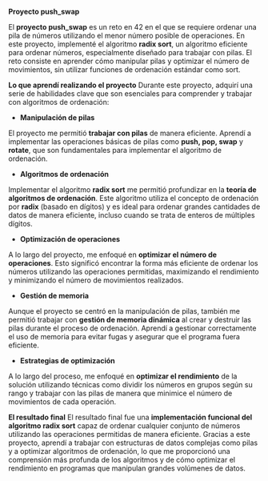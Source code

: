 **Proyecto push_swap**

El **proyecto push_swap** es un reto en 42 en el que se requiere ordenar una pila de números utilizando el menor número posible de operaciones. En este proyecto, implementé el algoritmo **radix sort**, un algoritmo eficiente para ordenar números, especialmente diseñado para trabajar con pilas. El reto consiste en aprender cómo manipular pilas y optimizar el número de movimientos, sin utilizar funciones de ordenación estándar como sort.

**Lo que aprendí realizando el proyecto**
Durante este proyecto, adquirí una serie de habilidades clave que son esenciales para comprender y trabajar con algoritmos de ordenación:

- **Manipulación de pilas**

El proyecto me permitió **trabajar con pilas** de manera eficiente. Aprendí a implementar las operaciones básicas de pilas como **push, pop, swap** y **rotate**, que son fundamentales para implementar el algoritmo de ordenación.

- **Algoritmos de ordenación**

Implementar el algoritmo **radix sort** me permitió profundizar en la **teoría de algoritmos de ordenación**. Este algoritmo utiliza el concepto de ordenación por **radix** (basado en dígitos) y es ideal para ordenar grandes cantidades de datos de manera eficiente, incluso cuando se trata de enteros de múltiples dígitos.

- **Optimización de operaciones**

A lo largo del proyecto, me enfoqué en **optimizar el número de operaciones**. Esto significó encontrar la forma más eficiente de ordenar los números utilizando las operaciones permitidas, maximizando el rendimiento y minimizando el número de movimientos realizados.

- **Gestión de memoria**

Aunque el proyecto se centró en la manipulación de pilas, también me permitió trabajar con **gestión de memoria dinámica** al crear y destruir las pilas durante el proceso de ordenación. Aprendí a gestionar correctamente el uso de memoria para evitar fugas y asegurar que el programa fuera eficiente.

- **Estrategias de optimización**

A lo largo del proceso, me enfoqué en **optimizar el rendimiento** de la solución utilizando técnicas como dividir los números en grupos según su rango y trabajar con las pilas de manera que minimice el número de movimientos de cada operación.

**El resultado final**
El resultado final fue una **implementación funcional del algoritmo radix sort** capaz de ordenar cualquier conjunto de números utilizando las operaciones permitidas de manera eficiente. Gracias a este proyecto, aprendí a trabajar con estructuras de datos complejas como pilas y a optimizar algoritmos de ordenación, lo que me proporcionó una comprensión más profunda de los algoritmos y de cómo optimizar el rendimiento en programas que manipulan grandes volúmenes de datos.
